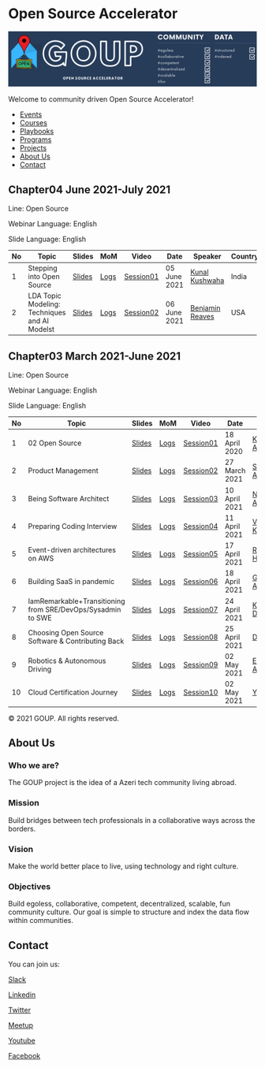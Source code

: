 
# Open Source Accelerator

![alt text](img/banner.png)

Welcome to community driven Open Source Accelerator!

- [Events](#events)
- [Courses](#courses)
- [Playbooks](#playbooks)
- [Programs](#programs)
- [Projects](#projects)
- [About Us](#aboutus)
- [Contact](#contact)

## Chapter04 June 2021-July 2021

Line: Open Source

Webinar Language: English

Slide Language: English

|No| Topic | Slides|MoM|Video |Date|Speaker|Country|Co-host|Register|
|------|----------------------|---------|---|-----|-----|------|------|------|------|
|1| Stepping into Open Source |[Slides](/main/static/events/02hero/slides/chapter04/#)|[Logs](/main/static/events/02hero/slides/chapter04/#)|[Session01](https://www.youtube.com/watch?v=9ISElFaZpP4)| 05 June 2021 | [Kunal Kushwaha](https://www.linkedin.com/in/kunal-kushwaha/)| India| [metabob](https://metabob.com)|[Link](https://forms.gle/gPrQLuYCUf9sNNRm9)|
|2| LDA Topic Modeling: Techniques and AI Modelst|[Slides](/main/static/events/02hero/slides/chapter04/Chapter04_Session02_BenjaminReaves.pdf)|[Logs](/main/static/events/02hero/slides/chapter04/#)|[Session02](https://www.youtube.com/watch?v=e2k_1BM9AqE)| 06 June 2021 | [Benjamin Reaves](https://www.linkedin.com/in/benreaves/)| USA| [metabob](https://metabob.com)|[Link](https://forms.gle/2nGeBy4jFhPQ4HkS7)|


## Chapter03 March 2021-June 2021

Line: Open Source

Webinar Language: English

Slide Language: English


|No| Topic | Slides|MoM|Video |Date|Speaker|Country|Co-host|Register|
|------|----------------------|---------|---|-----|-----|------|------|------|------|
|1| 02 Open Source|[Slides](/main/static/events/02hero/slides/chapter03/Session01_02_OpenSource.pdf)|[Logs](/main/static/events/02hero/slides/chapter03/Session01_MeetingMinutes.pdf)|[Session01](https://www.youtube.com/watch?v=FIQBXlG9bwo)| 18 April 2020 | [Kamran Ahmed](https://www.linkedin.com/in/kaamranahmed)| Dubai| [expertech](https://expertech.az)|[Link](https://bit.ly/3c9RNCO)|
|2| Product Management|[Slides](/main/static/events/02hero/slides/chapter03/Session02_ProductManagement.pdf)|[Logs](/main/static/events/02hero/slides/chapter03/Session02_MeetingMinutes.pdf)|[Session02](https://www.youtube.com/watch?v=MoFzr6VhR4Y)| 27 March 2021 | [Suhas Avadhuta](https://www.linkedin.com/in/suava)| USA| [expertech](https://expertech.az)|[Link]()|
|3| Being Software Architect|[Slides](/main/static/events/02hero/slides/chapter03/Session03_BeingSoftwareArchitect.pdf)|[Logs](/main/static/events/02hero/slides/chapter03/Session03_MeetingMinutes.pdf)|[Session03](https://www.youtube.com/watch?v=B0SGu67gz20)| 10 April 2021 | [Nihad Abbasov](https://www.linkedin.com/in/nihadabbasov)| Ukraine| [expertech](https://expertech.az)|[Link]()|
|4| Preparing Coding Interview|[Slides](/main/static/events/02hero/slides/chapter03/Session04_PraparingCodingInterview.pdf)|[Logs](/main/static/events/02hero/slides/chapter03/Session04_MeetingMinutes.pdf)|[Session04](https://www.youtube.com/watch?v=eVckvl2BvxU)| 11 April 2021 | [Vivek Kirubanandan](https://www.linkedin.com/in/vkirub)| USA| [expertech](https://expertech.az)|[Link]()|
|5|Event-driven architectures on AWS|[Slides](/main/static/events/02hero/slides/chapter03/Session05_EveriArchitecture.pdf)|[Logs](/main/static/events/02hero/slides/chapter03/Session05_MeetingMinutes.pdf)|[Session05](https://www.youtube.com/watch?v=)| 17 April 2021 | [Rustam Hashimov](https://www.linkedin.com/in/rustamhashimov)| USA| [expertech](https://expertech.az)|[Link]()|
|6|Building SaaS in pandemic|[Slides](/main/static/events/02hero/slides/chapter03/Session06_BuildingSaaSInPandemic.pdf)|[Logs](/main/static/events/02hero/slides/chapter03/Session06_MeetingMinutes.pdf)|[Session06](https://www.youtube.com/watch?v=)| 18 April 2021 | [Gulnar Absalamova](https://www.linkedin.com/in/gulnarabsalamova)| Azerbaijan| [expertech](https://expertech.az)|[Link]()|
|7|IamRemarkable+Transitioning from SRE/DevOps/Sysadmin to SWE|[Slides](/main/static/events/02hero/slides/chapter03/Session07_IamRemarkable_TransitioningtoSWE.pdf)|[Logs](/main/static/events/02hero/slides/chapter03/Session07_MeetingMinutes.pdf)|[Session07](https://youtu.be/Jq8JAaZAkp0)| 24 April 2021 | [Khushali Desai](https://www.linkedin.com/in/khushalidesai)| USA| [expertech](https://expertech.az)|[Link]()|
|8|Choosing Open Source Software & Contributing Back |[Slides](/main/static/events/02hero/slides/chapter03/Session08_Choosing_Open_Source_Software.pdf)|[Logs](/main/static/events/02hero/slides/chapter03/Session08_MeetingMinutes.pdf)|[Session08](https://youtu.be/569tSDAxBL4)| 25 April 2021 | [Dave Nielsen](https://www.linkedin.com/in/dnielsen)| USA| [expertech](https://expertech.az)|[Link]()|
|9|Robotics & Autonomous Driving |[Slides](/main/static/events/02hero/slides/chapter03/Session09_RoboticsAndAutonomousDriving.pdf)|[Logs](/main/static/events/02hero/slides/chapter03/Session09_MeetingMinutes.pdf)|[Session09](https://youtu.be/M8gh0mJHmHI)| 02 May 2021 | [Elmar Abbasov](https://www.linkedin.com/in/eabbasov)| Estonia| [expertech](https://expertech.az)|[Link]()|
|10|Cloud Certification Journey |[Slides](/main/static/events/02hero/slides/chapter03/Session10_Cloud_Certification_Journey.pdf)|[Logs](/main/static/events/02hero/slides/chapter03/Session10_MeetingMinutes.pdf)|[Session10](https://youtu.be/BwjeXA-lfq8)| 02 May 2021 | [Yujun Liang](https://www.linkedin.com/in/yujunliang)| USA| [expertech](https://expertech.az)|[Link]()|


© 2021 GOUP. All rights reserved.

## About Us

### Who we are?
The GOUP project is the idea of a Azeri tech community living abroad.

### Mission
Build bridges between tech professionals in a collaborative ways across the borders.

### Vision
Make the world better place to live, using technology and right culture.

### Objectives
Build egoless, collaborative, competent,  decentralized, scalable, fun community culture.
Our goal is simple to structure and index the data flow within communities. 


## Contact
You can join us:

[Slack](https://slack.goupaz.com)

[Linkedin](https://www.linkedin.com/company/goupaz)

[Twitter](https://twitter.com/goupaz)

[Meetup](https://meetup.com/goupaz)

[Youtube](https://www.youtube.com/goupaz)

[Facebook](https://www.facebook.com/goupaz)
